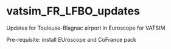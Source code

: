 # vatsim_FR_LFBO_updates

Updates for Toulouse-Blagnac airport in Euroscope for VATSIM

Pre-requisite: install EUroscope and CoFrance pack
